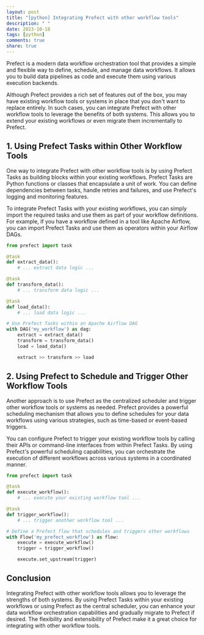 ```yaml
---
layout: post
title: "[python] Integrating Prefect with other workflow tools"
description: " "
date: 2023-10-18
tags: [python]
comments: true
share: true
---
```


Prefect is a modern data workflow orchestration tool that provides a simple and flexible way to define, schedule, and manage data workflows. It allows you to build data pipelines as code and execute them using various execution backends.

Although Prefect provides a rich set of features out of the box, you may have existing workflow tools or systems in place that you don't want to replace entirely. In such cases, you can integrate Prefect with other workflow tools to leverage the benefits of both systems. This allows you to extend your existing workflows or even migrate them incrementally to Prefect.

## 1. Using Prefect Tasks within Other Workflow Tools

One way to integrate Prefect with other workflow tools is by using Prefect Tasks as building blocks within your existing workflows. Prefect Tasks are Python functions or classes that encapsulate a unit of work. You can define dependencies between tasks, handle retries and failures, and use Prefect's logging and monitoring features.

To integrate Prefect Tasks with your existing workflows, you can simply import the required tasks and use them as part of your workflow definitions. For example, if you have a workflow defined in a tool like Apache Airflow, you can import Prefect Tasks and use them as operators within your Airflow DAGs.

```python
from prefect import task

@task
def extract_data():
    # ... extract data logic ...

@task
def transform_data():
    # ... transform data logic ...

@task
def load_data():
    # ... load data logic ...

# Use Prefect Tasks within an Apache Airflow DAG
with DAG('my_workflow') as dag:
    extract = extract_data()
    transform = transform_data()
    load = load_data()

    extract >> transform >> load
```

## 2. Using Prefect to Schedule and Trigger Other Workflow Tools

Another approach is to use Prefect as the centralized scheduler and trigger other workflow tools or systems as needed. Prefect provides a powerful scheduling mechanism that allows you to define schedules for your data workflows using various strategies, such as time-based or event-based triggers.

You can configure Prefect to trigger your existing workflow tools by calling their APIs or command-line interfaces from within Prefect Tasks. By using Prefect's powerful scheduling capabilities, you can orchestrate the execution of different workflows across various systems in a coordinated manner.

```python
from prefect import task

@task
def execute_workflow():
    # ... execute your existing workflow tool ...

@task
def trigger_workflow():
    # ... trigger another workflow tool ...

# Define a Prefect flow that schedules and triggers other workflows
with Flow('my_prefect_workflow') as flow:
    execute = execute_workflow()
    trigger = trigger_workflow()

    execute.set_upstream(trigger)
```

## Conclusion

Integrating Prefect with other workflow tools allows you to leverage the strengths of both systems. By using Prefect Tasks within your existing workflows or using Prefect as the central scheduler, you can enhance your data workflow orchestration capabilities and gradually migrate to Prefect if desired. The flexibility and extensibility of Prefect make it a great choice for integrating with other workflow tools.